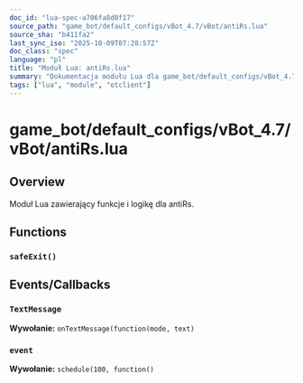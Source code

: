 ```yaml
---
doc_id: "lua-spec-a706fa8d0f17"
source_path: "game_bot/default_configs/vBot_4.7/vBot/antiRs.lua"
source_sha: "b411fa2"
last_sync_iso: "2025-10-09T07:28:57Z"
doc_class: "spec"
language: "pl"
title: "Moduł Lua: antiRs.lua"
summary: "Dokumentacja modułu Lua dla game_bot/default_configs/vBot_4.7/vBot/antiRs.lua"
tags: ["lua", "module", "otclient"]
---
```


# game_bot/default_configs/vBot_4.7/vBot/antiRs.lua

## Overview

Moduł Lua zawierający funkcje i logikę dla antiRs.

## Functions

### `safeExit()`

## Events/Callbacks

### `TextMessage`

**Wywołanie:** `onTextMessage(function(mode, text)`

### `event`

**Wywołanie:** `schedule(100, function()`
